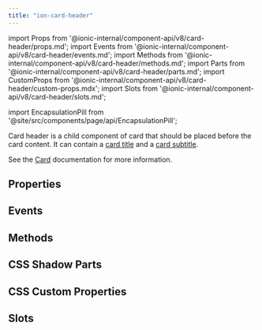```yaml
---
title: "ion-card-header"
---
```


import Props from '@ionic-internal/component-api/v8/card-header/props.md';
import Events from '@ionic-internal/component-api/v8/card-header/events.md';
import Methods from '@ionic-internal/component-api/v8/card-header/methods.md';
import Parts from '@ionic-internal/component-api/v8/card-header/parts.md';
import CustomProps from '@ionic-internal/component-api/v8/card-header/custom-props.mdx';
import Slots from '@ionic-internal/component-api/v8/card-header/slots.md';

import EncapsulationPill from '@site/src/components/page/api/EncapsulationPill';

<EncapsulationPill type="shadow" />

Card header is a child component of card that should be placed before the card content. It can contain a [card title](./card-title) and a [card subtitle](./card-subtitle).

See the [Card](./card) documentation for more information.

## Properties

<Props />

## Events

<Events />

## Methods

<Methods />

## CSS Shadow Parts

<Parts />

## CSS Custom Properties

<CustomProps />

## Slots

<Slots />
